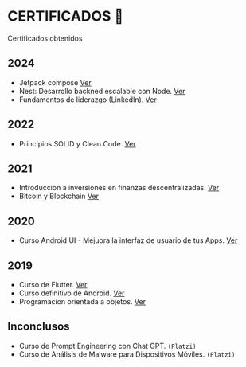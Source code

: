 # CERTIFICADOS 📌
Certificados obtenidos


## 2024
- Jetpack compose [Ver](/2024/jetpack_compose.pdf)
- Nest: Desarrollo backned escalable con Node. [Ver](/2024/Nest_Desarrollo%20backend%20escalable%20con%20Node.pdf)
- Fundamentos de liderazgo (LinkedIn). [Ver](/2024/Fundamentos_Liderazgo_linkedin.jpeg)

## 2022
- Principios SOLID y Clean Code. [Ver](2022/principios_solid.pdf)

## 2021
- Introduccion a inversiones en finanzas descentralizadas. [Ver](/2021/diploma-defi.pdf)
- Bitcoin y Blockchain [Ver](/2021/diploma-bitcoin-blockchain.pdf)

## 2020
- Curso Android UI - Mejuora la interfaz de usuario de tus Apps. [Ver](/2020/android%20ui.pdf)

## 2019
- Curso de Flutter. [Ver](2019/diploma-flutter.pdf)
- Curso definitivo de Android. [Ver](2019/diploma-android-2016.pdf)
- Programacion orientada a objetos. [Ver](2019/diploma-oop.pdf)


## Inconclusos
- Curso de Prompt Engineering con Chat GPT. `(Platzi)`
- Curso de Análisis de Malware para Dispositivos Móviles. `(Platzi)`